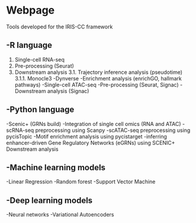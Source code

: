 # Webpage
Tools developed for the IRIS-CC framework

-R language
-
1. Single-cell RNA-seq
  2. Pre-processing (Seurat)
  3. Downstream analysis
    3.1. Trajectory inference analysis (pseudotime)
      3.1.1. Monocle3
      -Dynverse
    -Enrichment analysis (enrichGO, hallmark pathways)
-Single-cell ATAC-seq
  -Pre-processing (Seurat, Signac)
  -Downstream analysis (Signac)


-Python language
-
-Scenic+ (GRNs build)
  -Integration of single cell omics (RNA and ATAC)
    -scRNA-seq preprocessing using Scanpy
    -scATAC-seq preprocessing using pycisTopic
    -Motif enrichment analysis using pycistarget
    -inferring enhancer-driven Gene Regulatory Networks (eGRNs) using SCENIC+
Downstream analysis

-Machine learning models
-
  -Linear Regression
  -Random forest
  -Support Vector Machine
  
-Deep learning models
-
 -Neural networks
 -Variational Autoencoders

